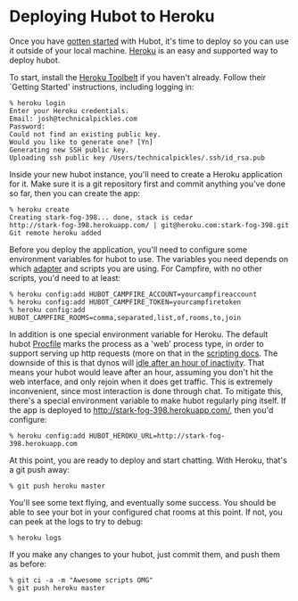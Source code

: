 # Deploying Hubot to Heroku

Once you have [gotten started](../deploying.md) with Hubot, it's time to deploy so you can use it outside of your local machine. [Heroku](http://www.heroku.com/) is an easy and supported way to deploy hubot.

To start, install the [Heroku Toolbelt](https://toolbelt.heroku.com/) if you haven't already. Follow their `Getting Started' instructions, including logging in:

```
% heroku login
Enter your Heroku credentials.
Email: josh@technicalpickles.com
Password:
Could not find an existing public key.
Would you like to generate one? [Yn]
Generating new SSH public key.
Uploading ssh public key /Users/technicalpickles/.ssh/id_rsa.pub
```

Inside your new hubot instance, you'll need to create a Heroku application for it. Make sure it is a git repository first and commit anything you've done so far, then you can create the app:

```
% heroku create
Creating stark-fog-398... done, stack is cedar
http://stark-fog-398.herokuapp.com/ | git@heroku.com:stark-fog-398.git
Git remote heroku added
```

Before you deploy the application, you'll need to configure some environment variables for hubot to use. The variables you need depends on which [adapter](../adapters.md) and scripts you are using. For Campfire, with no other scripts, you'd need to at least:

```
% heroku config:add HUBOT_CAMPFIRE_ACCOUNT=yourcampfireaccount
% heroku config:add HUBOT_CAMPFIRE_TOKEN=yourcampfiretoken
% heroku config:add HUBOT_CAMPFIRE_ROOMS=comma,separated,list,of,rooms,to,join
```

In addition is one special environment variable for Heroku. The default hubot [Procfile](https://devcenter.heroku.com/articles/procfile) marks the process as a 'web' process type, in order to support serving up http requests (more on that in the [scripting docs](../scripting.md). The downside of this is that dynos will [idle after an hour of inactivity](https://devcenter.heroku.com/articles/dynos#dyno-idling). That means your hubot would leave after an hour, assuming you don't hit the web interface, and only rejoin when it does get traffic. This is extremely inconvenient, since most interaction is done through chat. To mitigate this, there's a special environment variable to make hubot regularly ping itself. If the app is deployed to http://stark-fog-398.herokuapp.com/, then you'd configure:

    % heroku config:add HUBOT_HEROKU_URL=http://stark-fog-398.herokuapp.com

At this point, you are ready to deploy and start chatting. With Heroku, that's a git push away:

    % git push heroku master

You'll see some text flying, and eventually some success. You should be able to see your bot in your configured chat rooms at this point. If not, you can peek at the logs to try to debug:

    % heroku logs

If you make any changes to your hubot, just commit them, and push them as before:

```
% git ci -a -m "Awesome scripts OMG"
% git push heroku master
```
